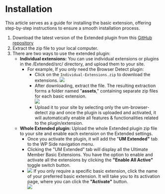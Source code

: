 ---
---
# Installation
 This article serves as a guide for installing the basic extension, offering step-by-step instructions to ensure a smooth installation process.


1. Download the latest version of the Extended plugin from this  [GitHub repository](https://github.com/ultimatemember/Extended/releases)
2. Extract the zip file to your local computer.
3. There are two ways to use the extended plugin: 
    - <strong>Individual extensions:</strong> You can use individual extensions or plugins in the /Extended/src/ directory, and upload them to your site. 
        - For example, If you only need the Browser Detect plugin: 
            - Click on the `Individual-Extensions.zip`  to download the extensions. ![](https://s3.amazonaws.com/helpscout.net/docs/assets/561c96629033600a7a36d662/images/65578310faa0932173ab7952/file-aPSJLfrflX.png)
            - After downloading, extract the file. The resulting extraction forms a folder named "<strong>assets</strong>," containing separate zip files for each basic extension.  
                  ![](https://s3.amazonaws.com/helpscout.net/docs/assets/561c96629033600a7a36d662/images/6557833d02a73d2b897aef6d/file-Bd0a9V8Lwt.png)
            - Upload it to your site by selecting only the um-browser-detect zip and once the plugin is uploaded and activated, it will automatically enable all features &amp; functionalities related to the plugin/extension.
    - <strong>Whole Extended plugin:</strong> Upload the whole Extended plugin zip file to your site and enable each extension on the Extended settings. 
        - Once you activate the plugin, it will add the "<strong>UM Extended"</strong> tab to the WP Side navigation menu.
        - Clicking the "UM Extended" tab will display all the Ultimate Member Basic Extensions. You have the option to enable and activate all the extensions by clicking the <strong>"Enable All Active"</strong> toggle switch button.
        - ![](https://s3.amazonaws.com/helpscout.net/docs/assets/561c96629033600a7a36d662/images/654a59959c4ad7036dd6f7d5/file-70RCfGeY7t.png) If you only require a specific basic extension, click the name of your preferred basic extension. It will take you to its activation page, where you can click the <strong>"Activate"</strong> button.  
              ![](https://s3.amazonaws.com/helpscout.net/docs/assets/561c96629033600a7a36d662/images/654a5a6777469859d4f1c063/file-UgKSSpr12O.png)